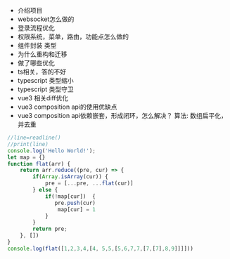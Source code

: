 - 介绍项目
- websocket怎么做的
- 登录流程优化
- 权限系统，菜单，路由，功能点怎么做的
- 组件封装 类型
- 为什么重构和迁移
- 做了哪些优化
- ts相关，答的不好
- typescript 类型缩小
- typescript 类型守卫
- vue3 相关diff优化
- vue3 composition api的使用优缺点
- vue3 composition api依赖嵌套，形成闭环，怎么解决？
算法:
数组扁平化，并去重
```js
//line=readline()
//print(line)
console.log('Hello World!');
let map = {}
function flat(arr) {
    return arr.reduce((pre, cur) => {
        if(Array.isArray(cur)) {
            pre = [...pre, ...flat(cur)]
        } else {
            if(!map[cur])  {
               pre.push(cur) 
                map[cur] = 1
            }
        }
        return pre;
    }, [])
}
console.log(flat([1,2,3,4,[4, 5,5,[5,6,7,7,[7,[7],8,9]]]]))
```
